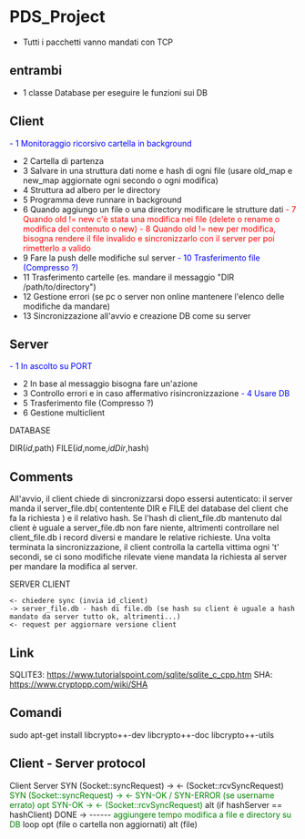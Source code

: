 # PDS_Project
- Tutti i pacchetti vanno mandati con TCP

## entrambi
- 1 classe Database per eseguire le funzioni sui DB

## Client
<span style="color:blue"> - 1 Monitoraggio ricorsivo cartella in background </span>
- 2 Cartella di partenza
- 3 Salvare in una struttura dati nome e hash di ogni file (usare old_map e new_map aggiornate ogni secondo o ogni modifica)
- 4 Struttura ad albero per le directory
- 5 Programma deve runnare in background
- 6 Quando aggiungo un file o una directory modificare le strutture dati
<span style="color:red">- 7 Quando old != new c'è stata una modifica nei file (delete o rename o modifica del contenuto o new) </span>
<span style="color:red">- 8 Quando old != new per modifica, bisogna rendere il file invalido e sincronizzarlo con il server per poi rimetterlo a valido </span>
- 9 Fare la push delle modifiche sul server
<span style="color:blue">- 10 Trasferimento file (Compresso ?) </span>
- 11 Trasferimento cartelle (es. mandare il messaggio "DIR /path/to/directory")
- 12 Gestione errori (se pc o server non online mantenere l'elenco delle modifiche da mandare)
- 13 Sincronizzazione all'avvio e creazione DB come su server

## Server
<span style="color:blue">- 1 In ascolto su PORT</span>
- 2 In base al messaggio bisogna fare un'azione
- 3 Controllo errori e in caso affermativo risincronizzazione
<span style="color:blue">- 4 Usare DB</span>
- 5 Trasferimento file (Compresso ?)
- 6 Gestione multiclient

DATABASE

DIR(_id_,path)
FILE(_id_,nome,_idDir_,hash)

## Comments
All'avvio, il client chiede di sincronizzarsi dopo essersi autenticato: il server manda il server_file.db( contentente DIR e FILE del database del client che fa la richiesta ) e il relativo hash. Se l'hash di client_file.db mantenuto dal client è uguale a server_file.db non fare niente, altrimenti controllare nel client_file.db i record diversi e mandare le relative richieste.
Una volta terminata la sincronizzazione, il client controlla la cartella vittima ogni 't' secondi, se ci sono modifiche rilevate viene mandata la richiesta al server per mandare la modifica al server. 

SERVER                     CLIENT

    
    <- chiedere sync (invia id_client)
    -> server_file.db - hash di file.db (se hash su client è uguale a hash mandato da server tutto ok, altrimenti...)
    <- request per aggiornare versione client

## Link
SQLITE3: https://www.tutorialspoint.com/sqlite/sqlite_c_cpp.htm
SHA: https://www.cryptopp.com/wiki/SHA

## Comandi
sudo apt-get install libcrypto++-dev libcrypto++-doc libcrypto++-utils

## Client - Server protocol
Client                    Server
SYN <username> (Socket::syncRequest) ->
<- <hash di username.db> (Socket::rcvSyncRequest)
<span style="color:green">
SYN <username> (Socket::syncRequest) ->
<- SYN-OK / SYN-ERROR (se username errato)
opt
    SYN-OK ->
    <- <hash di username.db> (Socket::rcvSyncRequest)
</span>
alt (if hashServer == hashClient)
    DONE ->
    ------
    <cercare file e directory che non sono giuste> <span style="color:green">aggiungere tempo modifica a file e directory su DB</span>
    loop
        opt (file o cartella non aggiornati)
            alt (file)
            